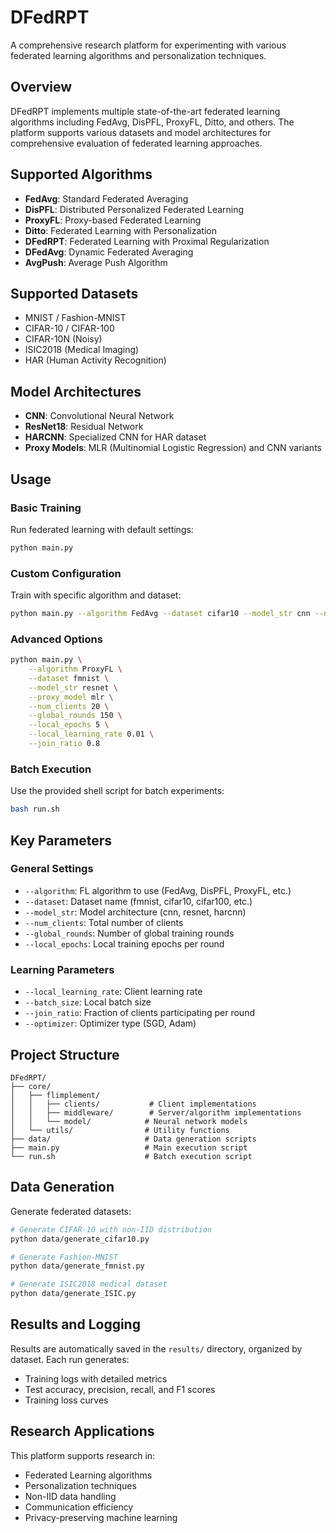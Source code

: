 # DFedRPT

A comprehensive research platform for experimenting with various federated learning algorithms and personalization techniques.

## Overview

DFedRPT implements multiple state-of-the-art federated learning algorithms including FedAvg, DisPFL, ProxyFL, Ditto, and others. The platform supports various datasets and model architectures for comprehensive evaluation of federated learning approaches.

## Supported Algorithms

- **FedAvg**: Standard Federated Averaging
- **DisPFL**: Distributed Personalized Federated Learning  
- **ProxyFL**: Proxy-based Federated Learning
- **Ditto**: Federated Learning with Personalization
- **DFedRPT**: Federated Learning with Proximal Regularization
- **DFedAvg**: Dynamic Federated Averaging
- **AvgPush**: Average Push Algorithm

## Supported Datasets

- MNIST / Fashion-MNIST
- CIFAR-10 / CIFAR-100
- CIFAR-10N (Noisy)
- ISIC2018 (Medical Imaging)
- HAR (Human Activity Recognition)

## Model Architectures

- **CNN**: Convolutional Neural Network
- **ResNet18**: Residual Network
- **HARCNN**: Specialized CNN for HAR dataset
- **Proxy Models**: MLR (Multinomial Logistic Regression) and CNN variants

## Usage

### Basic Training

Run federated learning with default settings:
```bash
python main.py
```

### Custom Configuration

Train with specific algorithm and dataset:
```bash
python main.py --algorithm FedAvg --dataset cifar10 --model_str cnn --num_clients 10 --global_rounds 100
```

### Advanced Options

```bash
python main.py \
    --algorithm ProxyFL \
    --dataset fmnist \
    --model_str resnet \
    --proxy_model mlr \
    --num_clients 20 \
    --global_rounds 150 \
    --local_epochs 5 \
    --local_learning_rate 0.01 \
    --join_ratio 0.8
```

### Batch Execution

Use the provided shell script for batch experiments:
```bash
bash run.sh
```

## Key Parameters

### General Settings
- `--algorithm`: FL algorithm to use (FedAvg, DisPFL, ProxyFL, etc.)
- `--dataset`: Dataset name (fmnist, cifar10, cifar100, etc.)
- `--model_str`: Model architecture (cnn, resnet, harcnn)
- `--num_clients`: Total number of clients
- `--global_rounds`: Number of global training rounds
- `--local_epochs`: Local training epochs per round

### Learning Parameters
- `--local_learning_rate`: Client learning rate
- `--batch_size`: Local batch size
- `--join_ratio`: Fraction of clients participating per round
- `--optimizer`: Optimizer type (SGD, Adam)


## Project Structure

```
DFedRPT/
├── core/
│   ├── flimplement/
│   │   ├── clients/           # Client implementations
│   │   ├── middleware/        # Server/algorithm implementations
│   │   └── model/            # Neural network models
│   └── utils/                # Utility functions
├── data/                     # Data generation scripts
├── main.py                   # Main execution script
└── run.sh                    # Batch execution script
```

## Data Generation

Generate federated datasets:
```bash
# Generate CIFAR-10 with non-IID distribution
python data/generate_cifar10.py

# Generate Fashion-MNIST
python data/generate_fmnist.py

# Generate ISIC2018 medical dataset
python data/generate_ISIC.py
```

## Results and Logging

Results are automatically saved in the `results/` directory, organized by dataset. Each run generates:
- Training logs with detailed metrics
- Test accuracy, precision, recall, and F1 scores
- Training loss curves

## Research Applications

This platform supports research in:
- Federated Learning algorithms
- Personalization techniques
- Non-IID data handling
- Communication efficiency
- Privacy-preserving machine learning


